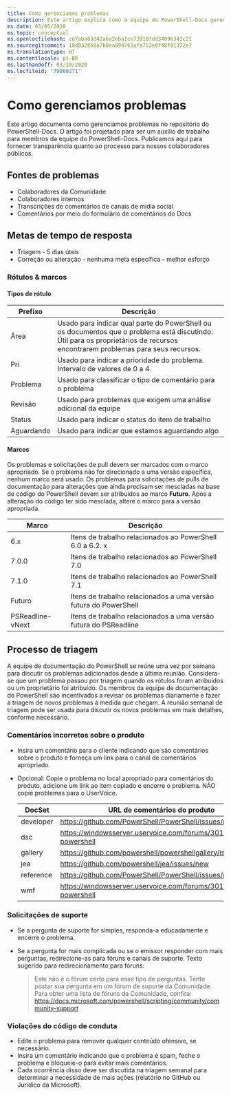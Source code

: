 ```yaml
---
title: Como gerenciamos problemas
description: Este artigo explica como a equipe do PowerShell-Docs gerencia solicitações de pull.
ms.date: 03/05/2020
ms.topic: conceptual
ms.openlocfilehash: cd7aba83d42a6a2eba1ce73910fdd34096342c21
ms.sourcegitcommit: 18d832858a7b8ea094763afa753e0f48f01372e7
ms.translationtype: HT
ms.contentlocale: pt-BR
ms.lasthandoff: 03/10/2020
ms.locfileid: "79060271"
---
```

# <a name="how-we-manage-issues"></a>Como gerenciamos problemas

Este artigo documenta como gerenciamos problemas no repositório do PowerShell-Docs. O artigo foi projetado para ser um auxílio de trabalho para membros da equipe do PowerShell-Docs. Publicamos aqui para fornecer transparência quanto ao processo para nossos colaboradores públicos.

## <a name="sources-of-issues"></a>Fontes de problemas

- Colaboradores da Comunidade
- Colaboradores internos
- Transcrições de comentários de canais de mídia social
- Comentários por meio do formulário de comentários do Docs

## <a name="response-time-targets"></a>Metas de tempo de resposta

- Triagem - 5 dias úteis
- Correção ou alteração - nenhuma meta específica - melhor esforço

### <a name="labeling--milestones"></a>Rótulos & marcos

#### <a name="label-types"></a>Tipos de rótulo

|Prefixo  | Descrição                                                         |
|------- | --------------------------------------------------------------------|
|Área    | Usado para indicar qual parte do PowerShell ou os documentos que o problema está discutindo.<br>Útil para os proprietários de recursos encontrarem problemas para seus recursos.|
|Pri     | Usado para indicar a prioridade do problema. Intervalo de valores de 0 a 4.        |
|Problema   | Usado para classificar o tipo de comentário para o problema                     |
|Revisão  | Usado para problemas que exigem uma análise adicional da equipe              |
|Status  | Usado para indicar o status do item de trabalho                        |
|Aguardando | Usado para indicar que estamos aguardando algo                   |

#### <a name="milestones"></a>Marcos

Os problemas e solicitações de pull devem ser marcados com o marco apropriado. Se o problema não for direcionado a uma versão específica, nenhum marco será usado. Os problemas para solicitações de pulls de documentação para alterações que ainda precisam ser mescladas na base de código do PowerShell devem ser atribuídos ao marco **Futuro**. Após a alteração do código ter sido mesclada, altere o marco para a versão apropriada.

|    Marco     |                    Descrição                     |
| ---------------- | -------------------------------------------------- |
| 6.x              | Itens de trabalho relacionados ao PowerShell 6.0 a 6.2. x |
| 7.0.0            | Itens de trabalho relacionados ao PowerShell 7.0               |
| 7.1.0            | Itens de trabalho relacionados ao PowerShell 7.1               |
| Futuro           | Itens de trabalho relacionados a uma versão futura do PowerShell          |
| PSReadline-vNext | Itens de trabalho relacionados a uma versão futura do PSReadline          |

## <a name="triage-process"></a>Processo de triagem

A equipe de documentação do PowerShell se reúne uma vez por semana para discutir os problemas adicionados desde a última reunião. Considera-se que um problema passou por triagem quando os rótulos foram atribuídos ou um proprietário foi atribuído. Os membros da equipe de documentação do PowerShell são incentivados a revisar os problemas diariamente e fazer a triagem de novos problemas à medida que chegam. A reunião semanal de triagem pode ser usada para discutir os novos problemas em mais detalhes, conforme necessário.

### <a name="misplaced-product-feedback"></a>Comentários incorretos sobre o produto

- Insira um comentário para o cliente indicando que são comentários sobre o produto e forneça um link para o canal de comentários apropriado.
- Opcional: Copie o problema no local apropriado para comentários do produto, adicione um link ao item copiado e encerre o problema. NÃO copie problemas para o UserVoice.

  | DocSet    | URL de comentários do produto                                         |
  | --------- | ------------------------------------------------------------ |
  | developer | https://github.com/PowerShell/PowerShell/issues/new/choose   |
  | dsc       | https://windowsserver.uservoice.com/forums/301869-powershell |
  | gallery   | https://github.com/powershell/powershellgallery/issues/new   |
  | jea       | https://github.com/powershell/jea/issues/new                 |
  | reference | https://github.com/PowerShell/PowerShell/issues/new/choose   |
  | wmf       | https://windowsserver.uservoice.com/forums/301869-powershell |

### <a name="support-requests"></a>Solicitações de suporte

- Se a pergunta de suporte for simples, responda-a educadamente e encerre o problema.
- Se a pergunta for mais complicada ou se o emissor responder com mais perguntas, redirecione-as para fóruns e canais de suporte. Texto sugerido para redirecionamento para fóruns:

    > Este não é o fórum certo para esse tipo de perguntas. Tente postar sua pergunta em um fórum de suporte da Comunidade. Para obter uma lista de fóruns da Comunidade, confira: https://docs.microsoft.com/powershell/scripting/community/community-support

### <a name="code-of-conduct-violations"></a>Violações do código de conduta

- Edite o problema para remover qualquer conteúdo ofensivo, se necessário.
- Insira um comentário indicando que o problema é spam, feche o problema e bloqueie-o para evitar mais comentários.
- Cada ocorrência disso deve ser discutida na triagem semanal para determinar a necessidade de mais ações (relatório no GitHub ou Jurídico da Microsoft).
